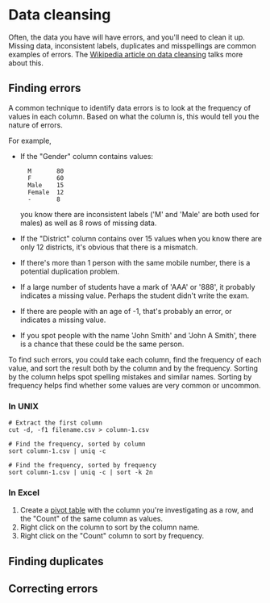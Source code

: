 Data cleansing
==============

Often, the data you have will have errors, and you'll need to clean it up.
Missing data, inconsistent labels, duplicates and misspellings are common
examples of errors. The [Wikipedia article on data
cleansing](http://en.wikipedia.org/wiki/Data_cleansing) talks more about this.

Finding errors
--------------

A common technique to identify data errors is to look at the frequency of
values in each column. Based on what the column is, this would tell you the
nature of errors.

For example,

- If the "Gender" column contains values:

        M       80
        F       60
        Male    15
        Female  12
        -       8

  you know there are inconsistent labels ('M' and 'Male' are both used for
  males) as well as 8 rows of missing data.

- If the "District" column contains over 15 values when you know there are
  only 12 districts, it's obvious that there is a mismatch.

- If there's more than 1 person with the same mobile number, there is a
  potential duplication problem.

- If a large number of students have a mark of 'AAA' or '888', it probably
  indicates a missing value. Perhaps the student didn't write the exam.

- If there are people with an age of -1, that's probably an error, or
  indicates a missing value.

- If you spot people with the name 'John Smith' and 'John A Smith', there is a
  chance that these could be the same person.

To find such errors, you could take each column, find the frequency of each
value, and sort the result both by the column and by the frequency. Sorting by
the column helps spot spelling mistakes and similar names. Sorting by
frequency helps find whether some values are very common or uncommon.

### In UNIX

    # Extract the first column
    cut -d, -f1 filename.csv > column-1.csv

    # Find the frequency, sorted by column
    sort column-1.csv | uniq -c

    # Find the frequency, sorted by frequency
    sort column-1.csv | uniq -c | sort -k 2n

### In Excel

1. Create a [pivot table](http://office.microsoft.com/en-us/excel-help/pivottable-reports-101-HA001034632.aspx)
   with the column you're investigating as a row, and the "Count" of the
   same column as values.
2. Right click on the column to sort by the column name.
3. Right click on the "Count" column to sort by frequency.


Finding duplicates
------------------


Correcting errors
-----------------
